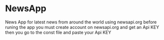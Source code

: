 # NewsApp
 News App for latest news from around the world using newsapi.org 
 before runing the app you must create account on newsapi.org and get an Api KEY
 then you go to the const file and paste your Api KEY
